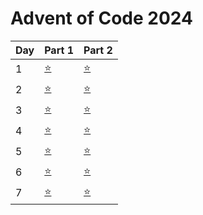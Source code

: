 # Advent of Code 2024


| Day | Part 1           | Part 2           |
|-----|------------------|------------------|
| 1 | [:star:](1/1.py) | [:star:](1/1.py) |
| 2 | [:star:](2/2.py) | [:star:](2/2.py) |
| 3 | [:star:](3/3.py) | [:star:](3/3.py) |
| 4 | [:star:](4/4.py) | [:star:](4/4.py) |
| 5 | [:star:](5/5.py) | [:star:](5/5.py) |
| 6 | [:star:](6/6.py) | [:star:](6/6.py) |
| 7 | [:star:](7/7.py) | [:star:](7/7.py) |
